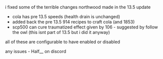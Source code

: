 i fixed some of the terrible changes northwood made in the 13.5 update

- cola has pre 13.5 speeds (health drain is unchanged)
- added back the pre 13.5 914 recipes to craft cola (and 1853)
- scp500 can cure traumatized effect given by 106 - suggested by follow the owl (this isnt part of 13.5 but i did it anyway)

all of these are configurable to have enabled or disabled

any issues - Half__ on discord 
